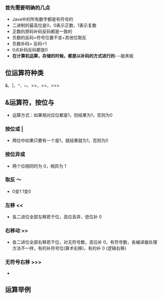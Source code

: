 

### 首先需要明确的几点

-  Java中的所有数字都是有符号的
- 二进制的最高位是0，0表示正数，1表示复数
- 正数的原码补码反码都是一致的
- 负数的反码=符号位置不变+其他位取反
- 负数补码= 反码+1
- 0点补码反码都是0
- **在计算机运算，存储的时候，都是以补码的方式进行的**---敲黑板



## 位运算符种类

&、|、^、~、>>、<<、>>>

## &运算符，按位与

- 运算方式：如果相对应位都是1，则结果为1，否则为0



### 按位或 | 

-  两位中如果只要有一个是1，就结果就为1，否则为0


### 按位异或

- 两个位相同时为 0，相异为 1

### 取反 ～

- 0变1 1变0

### 左移 <<

- 各二进位全部左移若干位，高位丢弃，低位补 0

### 右移动 >>

- 各二进位全部右移若干位，对无符号数，高位补 0，有符号数，各编译器处理方法不一样，有的补符号位(算术右移)，有的补 0 (逻辑右移)

### 无符号右移 >>>

- ​

## 运算举例





